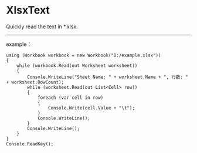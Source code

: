 # XlsxText
Quickly read the text in *.xlsx.

----------
example：

    using (Workbook workbook = new Workbook("D:/example.xlsx"))
    {
        while (workbook.Read(out Worksheet worksheet))
        {
            Console.WriteLine("Sheet Name: " + worksheet.Name + ", 行数: " + worksheet.RowCount);
            while (worksheet.Read(out List<Cell> row))
            {
                foreach (var cell in row)
                {
                    Console.Write(cell.Value + "\t");
                }
                Console.WriteLine();
            }
            Console.WriteLine();
        }
    }
    Console.ReadKey();
